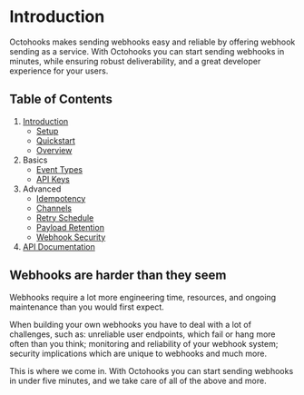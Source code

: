 # Introduction

Octohooks makes sending webhooks easy and reliable by offering webhook sending as a service. With Octohooks you can start sending webhooks in minutes, while ensuring robust deliverability, and a great developer experience for your users.

## Table of Contents

1. [Introduction](/introduction/INTRODUCTION.md)
   - [Setup](/introduction/SETUP.md)
   - [Quickstart](/introduction/QUICKSTART.md)
   - [Overview](/introduction/OVERVIEW.md)
2. Basics
   - [Event Types](/basics/EVENT_TYPES.md)
   - [API Keys](/basics/API_KEYS.md)
3. Advanced
   - [Idempotency](/advanced/IDEMPOTENCY.md)
   - [Channels](/advanced/CHANNELS.md)
   - [Retry Schedule](/advanced/RETRY_SCHEDULE.md)
   - [Payload Retention](/advanced/PAYLOAD_RETENTION.md)
   - [Webhook Security](/advanced/WEBHOOK_SECURITY.md)
4. [API Documentation](/API_DOCUMENTATION.md)

## Webhooks are harder than they seem

Webhooks require a lot more engineering time, resources, and ongoing maintenance than you would first expect.

When building your own webhooks you have to deal with a lot of challenges, such as: unreliable user endpoints, which fail or hang more often than you think; monitoring and reliability of your webhook system; security implications which are unique to webhooks and much more.

This is where we come in. With Octohooks you can start sending webhooks in under five minutes, and we take care of all of the above and more.
